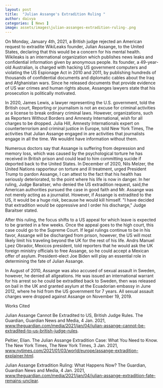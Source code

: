 ```yaml
---
layout: post
title:  "Julian Assange's Extradition Ruling "
author: daivya
categories: [ News ]
image: assets/images\julian-assanges-extradition-ruling-.png
---
```


On Monday, January 4th, 2021, a British judge rejected an American request to extradite WikiLeaks founder, Julian Assange, to the United States, declaring that this would be a concern for his mental health. Wikileaks is an international organization which publishes news leaks and confidential information given by anonymous people. Its founder, a 49-year-old Australian, is charged with hacking US government computers and violating the US Espionage Act in 2010 and 2011, by publishing hundreds of thousands of confidential documents and diplomatic cables about the Iraq and Afghanistan wars. Since he released documents that provide evidence of US war crimes and human rights abuse, Assanges lawyers state that his prosecution is politically motivated. 

In 2020, James Lewis, a lawyer representing the U.S. government, told the British court, Reporting or journalism is not an excuse for criminal activities or a license to break ordinary criminal laws. However, organizations, such as Reporters Without Borders and Amnesty International, wish for all charges to be dropped. Julia Hill, Amnesty Internationals expert on counterterrorism and criminal justice in Europe, told New York Times, The activities that Julian Assange engaged in are activities that journalists engage in all the time. We wouldnt have information without them. 

Numerous doctors say that Assange is suffering from depression and memory loss, which was caused by the psychological torture he has received in British prison and could lead to him committing sucide if deported back to the United States. In December of 2020, Nils Melzer, the United Nations rapporteur on torture and ill treatment, urged President Trump to pardon Assange, I can attest to the fact that his health has seriously deteriorated, to the point where his life is now in danger. In her ruling, Judge Baraitser, who denied the US extradition request, said,the American authorities pursued the case in good faith and Mr. Assange was not merely acting as a journalist. However, if Assange is extradited to the US, it would be a huge risk, because he would kill himself. "I have decided that extradition would be oppressive and I order his discharge," Judge Baraitser stated. 

After this ruling, the focus shifts to a US appeal for which leave is expected to be granted in a few weeks. Once the appeal goes to the high court, this case could go to the Supreme Court. If legal rulings continue to be in his favor, Assange will be discharged from prison, however, the US will most likely limit his traveling beyond the UK for the rest of his life. Andrs Manuel Lpez Obrador, Mexicos president, told reporters that he would ask the UK foreign ministry officials to free Assange, so he could accept a Mexican offer of asylum. President-elect Joe Biden will play an essential role in determining the fate of Julian Assange. 

In August of 2010, Assange was also accused of sexual assault in Sweden, however, he denied all allgeations. He was issued an international warrant for his arrest so he could be extradited back to Sweden, then was released on bail in the UK and granted asylum at the Ecuadorian embassy in June 2012, where he hid from the US government for 7 years. All sexual assault charges were dropped against Assange on November 19, 2019. 

Works Cited 

Julian Assange Cannot Be Extradited to US, British Judge Rules. The Guardian, Guardian News and Media, 4 Jan. 2021, www.theguardian.com/media/2021/jan/04/julian-assange-cannot-be-extradited-to-us-british-judge-rules. 

Peltier, Elian. The Julian Assange Extradition Case: What You Need to Know. The New York Times, The New York Times, 3 Jan. 2021, www.nytimes.com/2021/01/03/world/europe/assange-extradition-explainer.html. 

Julian Assange Extradition Ruling: What Happens Now? The Guardian, Guardian News and Media, 4 Jan. 2021, www.theguardian.com/media/2021/jan/04/julian-assange-extradition-fate-remains-unclear. 


